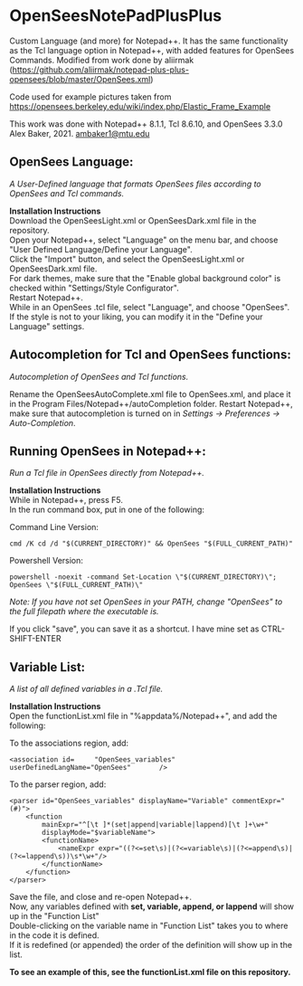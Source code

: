 # OpenSeesNotePadPlusPlus
Custom Language (and more) for Notepad++. It has the same functionality as the Tcl language option in Notepad++, with added features for OpenSees Commands. Modified from work done by aliirmak (https://github.com/aliirmak/notepad-plus-plus-opensees/blob/master/OpenSees.xml)

Code used for example pictures taken from https://opensees.berkeley.edu/wiki/index.php/Elastic_Frame_Example

This work was done with Notepad++ 8.1.1, Tcl 8.6.10, and OpenSees 3.3.0
Alex Baker, 2021. ambaker1@mtu.edu

## OpenSees Language:
  *A User-Defined language that formats OpenSees files according to OpenSees and Tcl commands.*
  
  **Installation Instructions**\
  Download the OpenSeesLight.xml or OpenSeesDark.xml file in the repository.\
  Open your Notepad++, select "Language" on the menu bar, and choose "User Defined Language/Define your Language".\
  Click the "Import" button, and select the OpenSeesLight.xml or OpenSeesDark.xml file.\
  For dark themes, make sure that the "Enable global background color" is checked within "Settings/Style Configurator".\
  Restart Notepad++.\
  While in an OpenSees .tcl file, select "Language", and choose "OpenSees".\
  If the style is not to your liking, you can modify it in the "Define your Language" settings.
  
## Autocompletion for Tcl and OpenSees functions:
  *Autocompletion of OpenSees and Tcl functions.*

  Rename the OpenSeesAutoComplete.xml file to OpenSees.xml, and place it in the Program Files/Notepad++/autoCompletion folder.
  Restart Notepad++, make sure that autocompletion is turned on in *Settings -> Preferences -> Auto-Completion*.
  
## Running OpenSees in Notepad++:
  *Run a Tcl file in OpenSees directly from Notepad++.*
  
  **Installation Instructions**\
  While in Notepad++, press F5.\
  In the run command box, put in one of the following:
  
  Command Line Version:
  
	cmd /K cd /d "$(CURRENT_DIRECTORY)" && OpenSees "$(FULL_CURRENT_PATH)"
	
  Powershell Version:
	
	powershell -noexit -command Set-Location \"$(CURRENT_DIRECTORY)\"; OpenSees \"$(FULL_CURRENT_PATH)\"
	
  *Note: If you have not set OpenSees in your PATH, change "OpenSees" to the full filepath where the executable is.*
  
  If you click "save", you can save it as a shortcut. I have mine set as CTRL-SHIFT-ENTER
  
## Variable List:
  *A list of all defined variables in a .Tcl file.*
  
  **Installation Instructions**\
  Open the functionList.xml file in "%appdata%/Notepad++", and add the following:
  
  To the associations region, add:
  
	<association id=     "OpenSees_variables" userDefinedLangName="OpenSees"       />	
	
  To the parser region, add: 

	<parser id="OpenSees_variables" displayName="Variable" commentExpr="(#)">
		<function
			mainExpr="^[\t ]*(set|append|variable|lappend)[\t ]+\w+"
			displayMode="$variableName">
			<functionName>
				<nameExpr expr="((?<=set\s)|(?<=variable\s)|(?<=append\s)|(?<=lappend\s))\s*\w+"/>
			</functionName>
		</function>
	</parser>
	
  Save the file, and close and re-open Notepad++.\
  Now, any variables defined with **set, variable, append, or lappend** will show up in the "Function List"\
  Double-clicking on the variable name in "Function List" takes you to where in the code it is defined.\
  If it is redefined (or appended) the order of the definition will show up in the list.
  
  **To see an example of this, see the functionList.xml file on this repository.**

  

